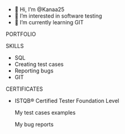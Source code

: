 - 👋 Hi, I’m @Kanaa25
- 👀 I’m interested in software testing
- 🌱 I’m currently learning GIT

PORTFOLIO

  SKILLS
  
 - SQL
 - Creating test cases
 - Reporting bugs
 - GIT
 
  CERTIFICATES
 - ISTQB® Certified Tester Foundation Level
 
 
 
   My test cases examples
 
   My bug reports

<!---
Kanaa25/Kanaa25 is a ✨ special ✨ repository because its `README.md` (this file) appears on your GitHub profile.
You can click the Preview link to take a look at your changes.
--->
